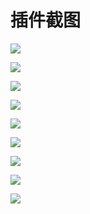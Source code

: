 # 插件截图


![](assets/images_1.png)

![](assets/images_4.png)

![](assets/images_5.png)

![](assets/images_6.png)

![](assets/images_7.png)

![](assets/images_8.png)

![](assets/images_9.png)

![](assets/images_10.png)

![](assets/images_11.png)